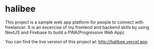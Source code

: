 # halibee

This project is a sample web app platform for people to connect with freelancer. It is an excercise of my frontend and backend skills by using NextJS and Firebase to build a PWA(Progressive Web App).

You can find the live version of this project at: http://halibee.vercel.app
